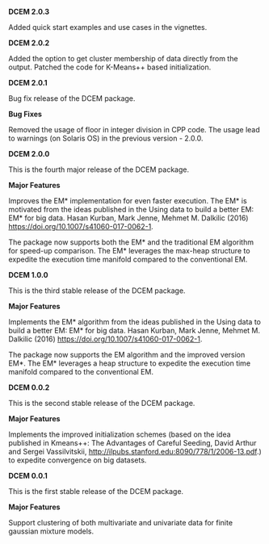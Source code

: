 **DCEM 2.0.3**

Added quick start examples and use cases in the vignettes.

**DCEM 2.0.2**

Added the option to get cluster membership of data directly from the output.
Patched the code for K-Means++ based initialization.

**DCEM 2.0.1**

Bug fix release of the DCEM package.

**Bug Fixes**

Removed the usage of floor in integer division in CPP code. The usage lead to warnings (on Solaris OS) in the previous version - 2.0.0.

**DCEM 2.0.0**

This is the fourth major release of the DCEM package.

**Major Features**

Improves the EM\* implementation for even faster execution. The EM\* is motivated from the ideas published in the Using data to build a better EM: EM* for big data. Hasan Kurban, Mark Jenne, Mehmet M. Dalkilic (2016) <https://doi.org/10.1007/s41060-017-0062-1>.

The package now supports both the EM\* and the traditional EM algorithm for speed-up comparison. The EM\* leverages the max-heap structure to expedite the execution time manifold compared to the conventional EM.

**DCEM 1.0.0**

This is the third stable release of the DCEM package.

**Major Features**

Implements the EM\* algorithm from the ideas published in the Using data to build a better EM: EM* for big data. Hasan Kurban, Mark Jenne, Mehmet M. Dalkilic (2016) <https://doi.org/10.1007/s41060-017-0062-1>.

The package now supports the EM algorithm and the improved version EM\*. The EM\*
leverages a heap structure to expedite the execution time manifold compared to the conventional EM.


**DCEM 0.0.2**

This is the second stable release of the DCEM package.

**Major Features**

Implements the improved initialization schemes (based on the idea published in Kmeans++: The Advantages of Careful Seeding, David Arthur and Sergei Vassilvitskii, http://ilpubs.stanford.edu:8090/778/1/2006-13.pdf.) to 
expedite convergence on big datasets.


**DCEM 0.0.1**

This is the first stable release of the DCEM package.

**Major Features**

Support clustering of both multivariate and univariate data for finite gaussian mixture models.
